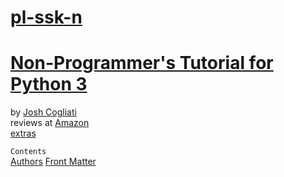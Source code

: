 # [pl-ssk-n](README.md)

# [Non-Programmer's Tutorial for Python 3](https://en.wikibooks.org/wiki/Non-Programmer%27s_Tutorial_for_Python_3)
by [Josh Cogliati](http://jjc.freeshell.org)  
reviews at [Amazon](https://www.amazon.com/Non-Programmers-Tutorial-Python-Josh-Cogliati/dp/1365101355#customerReviews)  
[extras](http://jjc.freeshell.org/easytut/)

```Contents```  
[Authors](https://en.wikibooks.org/wiki/Non-Programmer%27s_Tutorial_for_Python_3/Authors)
[Front Matter](https://en.wikibooks.org/wiki/Non-Programmer%27s_Tutorial_for_Python_3/Front_matter)


